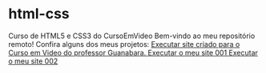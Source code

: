 # html-css
 Curso de HTML5 e CSS3 do CursoEmVideo 
 Bem-vindo ao meu repositório remoto!
 Confira alguns dos meus projetos:
 <a href= "https://flplemos.github.io/html-css/desafios/d010b/"> Executar site criado para o Curso em Video do professor Guanabara. </a>
 <a href= "https://flplemos.github.io/html-css/mysites/d001/"> Executar o meu site 001 </a>
 <a href= "https://flplemos.github.io/html-css/mysites/d002/"> Executar o meu site 002 </a>

